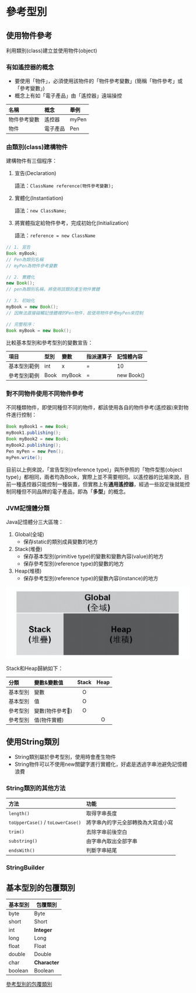 # 參考型別

## 使用物件參考

利用類別\(class\)建立並使用物件\(object\)

### 有如遙控器的概念

* 要使用「物件」，必須使用該物件的「物件參考變數」\(簡稱「物件參考」或「參考變數」\)
* 概念上有如「電子產品」由「遙控器」遠端操控

| 名稱         | 概念     | 舉例  |
| :----------- | :------- | :---- |
| 物件參考變數 | 遙控器   | myPen |
| 物件         | 電子產品 | Pen   |

### 由類別\(class\)建構物件

建構物件有三個程序：

1. 宣告\(Declaration\)

   語法：`ClassName reference(物件參考變數);`

2. 實體化\(Instantiation\)

   語法：`new ClassName;`

3. 將實體指定給物件參考，完成初始化\(Initialization\)

   語法：`reference = new ClassName`

```java
// 1. 宣告
Book myBook;
// Pen為類別名稱
// myPen為物件參考變數
```

```java
// 2. 實體化
new Book();
// pen為類別名稱，將使用該類別產生物件實體
```

```java
// 3. 初始化
myBook = new Book();
// 因無法直接碰觸記憶體裡的Pen物件，故使用物件參考myPen來控制
```

```java
// 完整程序：
Book myBook = new Book();
```

比較基本型別和參考型別的變數宣告：

| 項目         | 型別 | 變數   | 指派運算子 | 記憶體內容   |
| :----------- | :--- | :----- | :--------- | :----------- |
| 基本型別範例 | int  | x      | =          | 10           |
| 參考型別範例 | Book | myBook | =          | new Book\(\) |

### 對不同物件使用不同物件參考

不同種類物件，即使同種但不同的物件，都該使用各自的物件參考\(遙控器\)來對物件進行控制：

```java
Book myBook1 = new Book;
myBook1.publishing();
Book myBook2 = new Book;
myBook2.publishing();
Pen myPen = new Pen();
myPen.write();
```

目前以上例來說，「宣告型別\(reference type\)」與所參照的「物件型態\(object type\)」都相同，兩者均為Book，實際上並不需要相同。以遙控器的比喻來說，目前一種遙控器只能控制一種裝置，但實務上有**通用遙控器**，經過一些設定後就能控制同種但不同品牌的電子產品，即為「**多型**」的概念。

### JVM記憶體分類

Java記憶體分三大區塊：

1. Global\(全域\)
   * 保存static的類別成員變數的地方
2. Stack\(堆疊\)
   * 保存基本型別\(primitive type\)的變數和變數內容\(value\)的地方
   * 保存參考型別\(reference type\)的變數的地方
3. Heap\(堆積\)
   * 保存參考型別\(reference type\)的變數內容\(instance\)的地方

![JVM&#x8A18;&#x61B6;&#x9AD4;&#x5206;&#x985E;](../../../images/2020-11-05-22-01-46.png)

Stack和Heap歸納如下：

| 分類     | 變數&變數值       | Stack | Heap  |
| :------- | :---------------- | :---: | :---: |
| 基本型別 | 變數              |   O   |       |
| 基本型別 | 值                |   O   |       |
| 參考型別 | 變數(物件參考) |   O   |       |
| 參考型別 | 值(物件實體)    |       |   O   |

## 使用String類別

* String類別屬於參考型別，使用時會產生物件
* String物件可以不使用new關鍵字進行實體化，好處是透過字串池避免記憶體浪費

### String類別的其他方法

| 方法                              | 功能                               |
| :-------------------------------- | :--------------------------------- |
| `length()`                        | 取得字串長度                       |
| `toUpperCase()` / `toLowerCase()` | 將字串內的字元全部轉換為大寫或小寫 |
| `trim()`                          | 去除字串前後空白                   |
| `substring()`                     | 由字串內取出全部字串               |
| `endsWith()`                      | 判斷字串結尾                       |

### StringBuilder

## 基本型別的包覆類別

| 基本型別 | 包覆類別      |
| -------- | ------------- |
| byte     | Byte          |
| short    | Short         |
| int      | **Integer**   |
| long     | Long          |
| float    | Float         |
| double   | Double        |
| char     | **Character** |
| boolean  | Boolean       |

[參考型別的包覆類別](variable.md#基本型別)